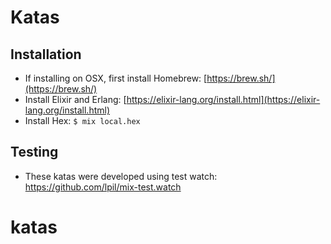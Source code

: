 # Katas

## Installation

* If installing on OSX, first install Homebrew: [https://brew.sh/](https://brew.sh/)
* Install Elixir and Erlang: [https://elixir-lang.org/install.html](https://elixir-lang.org/install.html)
* Install Hex: `$ mix local.hex`

## Testing

* These katas were developed using test watch: https://github.com/lpil/mix-test.watch

# katas
